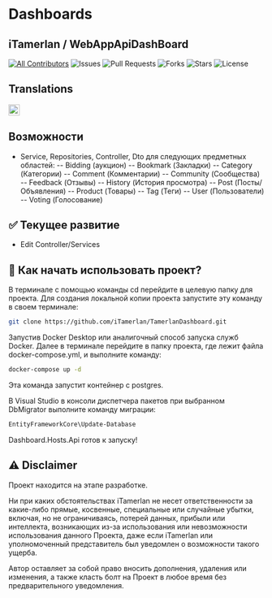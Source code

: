 # Dashboards

## iTamerlan / WebAppApiDashBoard

[![All Contributors](https://img.shields.io/github/contributors/iTamerlan/WebAppApiDashBoard)](#contributors-)
![Issues](https://img.shields.io/github/issues/iTamerlan/WebAppApiDashBoard)
![Pull Requests](https://img.shields.io/github/issues-pr/iTamerlan/WebAppApiDashBoard?)
![Forks](https://img.shields.io/github/forks/iTamerlan/WebAppApiDashBoard)
![Stars](https://img.shields.io/github/stars/iTamerlan/WebAppApiDashBoard)
![License](https://img.shields.io/github/license/iTamerlan/WebAppApiDashBoard)

## Translations
<kbd>[<img title="Русский" alt="Русский" src="https://gcore.jsdelivr.net/gh/hampusborgos/country-flags@main/svg/ru.svg" width="22">](https://github.com/iTamerlan/WebAppApiDashBoard)</kbd>

## Возможности

- Service, Repositories, Controller, Dto для следующих предметных областей:
-- Bidding (аукцион)
-- Bookmark (Закладки)
-- Category (Категории)
-- Comment (Комментарии)
-- Community (Сообщества)
-- Feedback (Отзывы)
-- History (История просмотра)
-- Post (Посты/Объявления)
-- Product (Товары)
-- Tag (Теги)
-- User (Пользователи)
-- Voting (Голосование)

## ✅ Текущее развитие

- Edit Controller/Services

##  👀  Как начать использовать проект?

В терминале с помощью команды cd перейдите в целевую папку для проекта.
Для создания локальной копии проекта запустите эту команду в своем терминале:

```bash
git clone https://github.com/iTamerlan/TamerlanDashboard.git
```

Запустив Docker Desktop или аналигочный способ запуска служб Docker. Далее в терминале перейдите в папку проекта, где лежит файла docker-compose.yml, и выполните команду:

```bash
docker-compose up -d
```

Эта команда запустит контейнер с postgres.

В Visual Studio в консоли диспетчера пакетов при выбранном DbMigrator выполните команду миграции:

```bash
EntityFrameworkCore\Update-Database
```

Dashboard.Hosts.Api готов к запуску!

## ⚠️ Disclaimer

Проект находится на этапе разработке.

Ни при каких обстоятельствах iTamerlan не несет ответственности за какие-либо прямые, косвенные, специальные или случайные убытки, включая, но не ограничиваясь, потерей данных, прибыли или интеллекта, возникающих из-за использования или невозможности использования данного Проекта, даже если iTamerlan или уполномоченный представитель был уведомлен о возможности такого ущерба.

Автор оставляет за собой право вносить дополнения, удаления или изменения, а также класть болт на Проект в любое время без предварительного уведомления.